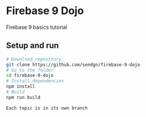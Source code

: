 # Firebase 9 Dojo
Firebase 9 basics tutorial

## Setup and run
```bash
# Download repository:
git clone https://github.com/sendgn/firebase-9-dojo
# Go to the folder:
cd firebase-9-dojo
# Install dependencies
npm install
# Build
npm run build
```

```
Each topic is in its own branch
```

